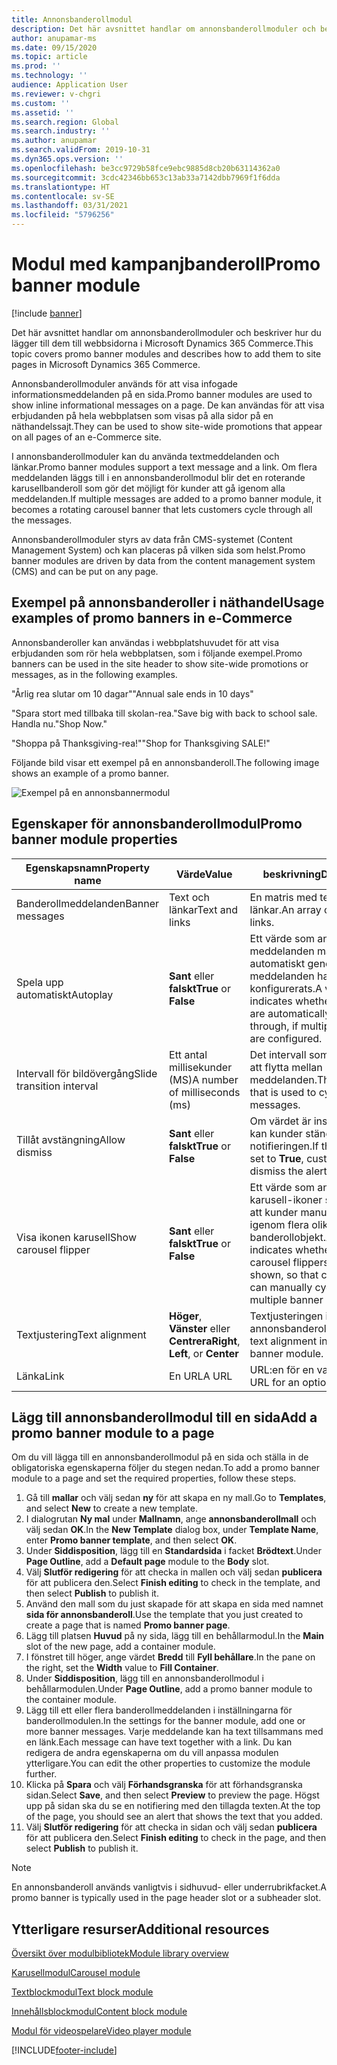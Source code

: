 ```yaml
---
title: Annonsbanderollmodul
description: Det här avsnittet handlar om annonsbanderollmoduler och beskriver hur du lägger till dem till webbsidorna i Microsoft Dynamics 365 Commerce.
author: anupamar-ms
ms.date: 09/15/2020
ms.topic: article
ms.prod: ''
ms.technology: ''
audience: Application User
ms.reviewer: v-chgri
ms.custom: ''
ms.assetid: ''
ms.search.region: Global
ms.search.industry: ''
ms.author: anupamar
ms.search.validFrom: 2019-10-31
ms.dyn365.ops.version: ''
ms.openlocfilehash: be3cc9729b58fce9ebc9885d8cb20b63114362a0
ms.sourcegitcommit: 3cdc42346bb653c13ab33a7142dbb7969f1f6dda
ms.translationtype: HT
ms.contentlocale: sv-SE
ms.lasthandoff: 03/31/2021
ms.locfileid: "5796256"
---
```

# <a name="promo-banner-module"></a><span data-ttu-id="93baf-103">Modul med kampanjbanderoll</span><span class="sxs-lookup"><span data-stu-id="93baf-103">Promo banner module</span></span>

[!include [banner](includes/banner.md)]

<span data-ttu-id="93baf-104">Det här avsnittet handlar om annonsbanderollmoduler och beskriver hur du lägger till dem till webbsidorna i Microsoft Dynamics 365 Commerce.</span><span class="sxs-lookup"><span data-stu-id="93baf-104">This topic covers promo banner modules and describes how to add them to site pages in Microsoft Dynamics 365 Commerce.</span></span>

<span data-ttu-id="93baf-105">Annonsbanderollmoduler används för att visa infogade informationsmeddelanden på en sida.</span><span class="sxs-lookup"><span data-stu-id="93baf-105">Promo banner modules are used to show inline informational messages on a page.</span></span> <span data-ttu-id="93baf-106">De kan användas för att visa erbjudanden på hela webbplatsen som visas på alla sidor på en näthandelssajt.</span><span class="sxs-lookup"><span data-stu-id="93baf-106">They can be used to show site-wide promotions that appear on all pages of an e-Commerce site.</span></span> 

<span data-ttu-id="93baf-107">I annonsbanderollmoduler kan du använda textmeddelanden och länkar.</span><span class="sxs-lookup"><span data-stu-id="93baf-107">Promo banner modules support a text message and a link.</span></span> <span data-ttu-id="93baf-108">Om flera meddelanden läggs till i en annonsbanderollmodul blir det en roterande karusellbanderoll som gör det möjligt för kunder att gå igenom alla meddelanden.</span><span class="sxs-lookup"><span data-stu-id="93baf-108">If multiple messages are added to a promo banner module, it becomes a rotating carousel banner that lets customers cycle through all the messages.</span></span> 

<span data-ttu-id="93baf-109">Annonsbanderollmoduler styrs av data från CMS-systemet (Content Management System) och kan placeras på vilken sida som helst.</span><span class="sxs-lookup"><span data-stu-id="93baf-109">Promo banner modules are driven by data from the content management system (CMS) and can be put on any page.</span></span>

## <a name="usage-examples-of-promo-banners-in-e-commerce"></a><span data-ttu-id="93baf-110">Exempel på annonsbanderoller i näthandel</span><span class="sxs-lookup"><span data-stu-id="93baf-110">Usage examples of promo banners in e-Commerce</span></span>

<span data-ttu-id="93baf-111">Annonsbanderoller kan användas i webbplatshuvudet för att visa erbjudanden som rör hela webbplatsen, som i följande exempel.</span><span class="sxs-lookup"><span data-stu-id="93baf-111">Promo banners can be used in the site header to show site-wide promotions or messages, as in the following examples.</span></span>

<span data-ttu-id="93baf-112">"Årlig rea slutar om 10 dagar"</span><span class="sxs-lookup"><span data-stu-id="93baf-112">"Annual sale ends in 10 days"</span></span>

<span data-ttu-id="93baf-113">"Spara stort med tillbaka till skolan-rea.</span><span class="sxs-lookup"><span data-stu-id="93baf-113">"Save big with back to school sale.</span></span> <span data-ttu-id="93baf-114">Handla nu."</span><span class="sxs-lookup"><span data-stu-id="93baf-114">Shop Now."</span></span>

<span data-ttu-id="93baf-115">"Shoppa på Thanksgiving-rea!"</span><span class="sxs-lookup"><span data-stu-id="93baf-115">"Shop for Thanksgiving SALE!"</span></span> 

<span data-ttu-id="93baf-116">Följande bild visar ett exempel på en annonsbanderoll.</span><span class="sxs-lookup"><span data-stu-id="93baf-116">The following image shows an example of a promo banner.</span></span>

![Exempel på en annonsbannermodul](./media/ecommerce-Promobanner.PNG)

## <a name="promo-banner-module-properties"></a><span data-ttu-id="93baf-118">Egenskaper för annonsbanderollmodul</span><span class="sxs-lookup"><span data-stu-id="93baf-118">Promo banner module properties</span></span>

| <span data-ttu-id="93baf-119">Egenskapsnamn</span><span class="sxs-lookup"><span data-stu-id="93baf-119">Property name</span></span>             | <span data-ttu-id="93baf-120">Värde</span><span class="sxs-lookup"><span data-stu-id="93baf-120">Value</span></span>                              | <span data-ttu-id="93baf-121">beskrivning</span><span class="sxs-lookup"><span data-stu-id="93baf-121">Description</span></span> |
|---------------------------|------------------------------------|-------------|
| <span data-ttu-id="93baf-122">Banderollmeddelanden</span><span class="sxs-lookup"><span data-stu-id="93baf-122">Banner messages</span></span>           | <span data-ttu-id="93baf-123">Text och länkar</span><span class="sxs-lookup"><span data-stu-id="93baf-123">Text and links</span></span>                     | <span data-ttu-id="93baf-124">En matris med text och länkar.</span><span class="sxs-lookup"><span data-stu-id="93baf-124">An array of text and links.</span></span> |
| <span data-ttu-id="93baf-125">Spela upp automatiskt</span><span class="sxs-lookup"><span data-stu-id="93baf-125">Autoplay</span></span>                  | <span data-ttu-id="93baf-126">**Sant** eller **falskt**</span><span class="sxs-lookup"><span data-stu-id="93baf-126">**True** or **False**</span></span>              | <span data-ttu-id="93baf-127">Ett värde som anger om meddelanden markeras automatiskt genom, om flera meddelanden har konfigurerats.</span><span class="sxs-lookup"><span data-stu-id="93baf-127">A value that indicates whether messages are automatically cycled through, if multiple messages are configured.</span></span> |
| <span data-ttu-id="93baf-128">Intervall för bildövergång</span><span class="sxs-lookup"><span data-stu-id="93baf-128">Slide transition interval</span></span> | <span data-ttu-id="93baf-129">Ett antal millisekunder (MS)</span><span class="sxs-lookup"><span data-stu-id="93baf-129">A number of milliseconds (ms)</span></span>      | <span data-ttu-id="93baf-130">Det intervall som används för att flytta mellan meddelanden.</span><span class="sxs-lookup"><span data-stu-id="93baf-130">The interval that is used to cycle through messages.</span></span> |
| <span data-ttu-id="93baf-131">Tillåt avstängning</span><span class="sxs-lookup"><span data-stu-id="93baf-131">Allow dismiss</span></span>             | <span data-ttu-id="93baf-132">**Sant** eller **falskt**</span><span class="sxs-lookup"><span data-stu-id="93baf-132">**True** or **False**</span></span>              | <span data-ttu-id="93baf-133">Om värdet är inställt på **Sant** kan kunder stänga notifieringen.</span><span class="sxs-lookup"><span data-stu-id="93baf-133">If the value is set to **True**, customers can dismiss the alert.</span></span> |
| <span data-ttu-id="93baf-134">Visa ikonen karusell</span><span class="sxs-lookup"><span data-stu-id="93baf-134">Show carousel flipper</span></span>     | <span data-ttu-id="93baf-135">**Sant** eller **falskt**</span><span class="sxs-lookup"><span data-stu-id="93baf-135">**True** or **False**</span></span>              | <span data-ttu-id="93baf-136">Ett värde som anger om karusell-ikoner ska visas, så att kunder manuellt kan gå igenom flera olika banderollobjekt.</span><span class="sxs-lookup"><span data-stu-id="93baf-136">A value that indicates whether the carousel flippers should be shown, so that customers can manually cycle through multiple banner items.</span></span> |
| <span data-ttu-id="93baf-137">Textjustering</span><span class="sxs-lookup"><span data-stu-id="93baf-137">Text alignment</span></span>            | <span data-ttu-id="93baf-138">**Höger**, **Vänster** eller **Centrera**</span><span class="sxs-lookup"><span data-stu-id="93baf-138">**Right**, **Left**, or **Center**</span></span> | <span data-ttu-id="93baf-139">Textjusteringen i annonsbanderollmodulen.</span><span class="sxs-lookup"><span data-stu-id="93baf-139">The text alignment in the promo banner module.</span></span> |
| <span data-ttu-id="93baf-140">Länka</span><span class="sxs-lookup"><span data-stu-id="93baf-140">Link</span></span>                      | <span data-ttu-id="93baf-141">En URL</span><span class="sxs-lookup"><span data-stu-id="93baf-141">A URL</span></span>                              | <span data-ttu-id="93baf-142">URL:en för en valfri länk.</span><span class="sxs-lookup"><span data-stu-id="93baf-142">The URL for an optional link.</span></span> |

## <a name="add-a-promo-banner-module-to-a-page"></a><span data-ttu-id="93baf-143">Lägg till annonsbanderollmodul till en sida</span><span class="sxs-lookup"><span data-stu-id="93baf-143">Add a promo banner module to a page</span></span> 

<span data-ttu-id="93baf-144">Om du vill lägga till en annonsbanderollmodul på en sida och ställa in de obligatoriska egenskaperna följer du stegen nedan.</span><span class="sxs-lookup"><span data-stu-id="93baf-144">To add a promo banner module to a page and set the required properties, follow these steps.</span></span>

1. <span data-ttu-id="93baf-145">Gå till **mallar** och välj sedan **ny** för att skapa en ny mall.</span><span class="sxs-lookup"><span data-stu-id="93baf-145">Go to **Templates**, and select **New** to create a new template.</span></span>
1. <span data-ttu-id="93baf-146">I dialogrutan **Ny mal** under **Mallnamn**, ange **annonsbanderollmall** och välj sedan **OK**.</span><span class="sxs-lookup"><span data-stu-id="93baf-146">In the **New Template** dialog box, under **Template Name**, enter **Promo banner template**, and then select **OK**.</span></span>
1. <span data-ttu-id="93baf-147">Under **Siddisposition**, lägg till en **Standardsida** i facket **Brödtext**.</span><span class="sxs-lookup"><span data-stu-id="93baf-147">Under **Page Outline**, add a **Default page** module to the **Body** slot.</span></span> 
1. <span data-ttu-id="93baf-148">Välj **Slutför redigering** för att checka in mallen och välj sedan **publicera** för att publicera den.</span><span class="sxs-lookup"><span data-stu-id="93baf-148">Select **Finish editing** to check in the template, and then select **Publish** to publish it.</span></span> 
1. <span data-ttu-id="93baf-149">Använd den mall som du just skapade för att skapa en sida med namnet **sida för annonsbanderoll**.</span><span class="sxs-lookup"><span data-stu-id="93baf-149">Use the template that you just created to create a page that is named **Promo banner page**.</span></span> 
1. <span data-ttu-id="93baf-150">Lägg till platsen **Huvud** på ny sida, lägg till en behållarmodul.</span><span class="sxs-lookup"><span data-stu-id="93baf-150">In the **Main** slot of the new page, add a container module.</span></span> 
1. <span data-ttu-id="93baf-151">I fönstret till höger, ange värdet **Bredd** till **Fyll behållare**.</span><span class="sxs-lookup"><span data-stu-id="93baf-151">In the pane on the right, set the **Width** value to **Fill Container**.</span></span>
1. <span data-ttu-id="93baf-152">Under **Siddisposition**, lägg till en annonsbanderollmodul i behållarmodulen.</span><span class="sxs-lookup"><span data-stu-id="93baf-152">Under **Page Outline**, add a promo banner module to the container module.</span></span>
1. <span data-ttu-id="93baf-153">Lägg till ett eller flera banderollmeddelanden i inställningarna för banderollmodulen.</span><span class="sxs-lookup"><span data-stu-id="93baf-153">In the settings for the banner module, add one or more banner messages.</span></span> <span data-ttu-id="93baf-154">Varje meddelande kan ha text tillsammans med en länk.</span><span class="sxs-lookup"><span data-stu-id="93baf-154">Each message can have text together with a link.</span></span> <span data-ttu-id="93baf-155">Du kan redigera de andra egenskaperna om du vill anpassa modulen ytterligare.</span><span class="sxs-lookup"><span data-stu-id="93baf-155">You can edit the other properties to customize the module further.</span></span>
1. <span data-ttu-id="93baf-156">Klicka på **Spara** och välj **Förhandsgranska** för att förhandsgranska sidan.</span><span class="sxs-lookup"><span data-stu-id="93baf-156">Select **Save**, and then select **Preview** to preview the page.</span></span> <span data-ttu-id="93baf-157">Högst upp på sidan ska du se en notifiering med den tillagda texten.</span><span class="sxs-lookup"><span data-stu-id="93baf-157">At the top of the page, you should see an alert that shows the text that you added.</span></span>
1. <span data-ttu-id="93baf-158">Välj **Slutför redigering** för att checka in sidan och välj sedan **publicera** för att publicera den.</span><span class="sxs-lookup"><span data-stu-id="93baf-158">Select **Finish editing** to check in the page, and then select **Publish** to publish it.</span></span>

> [!NOTE]
> <span data-ttu-id="93baf-159">En annonsbanderoll används vanligtvis i sidhuvud- eller underrubrikfacket.</span><span class="sxs-lookup"><span data-stu-id="93baf-159">A promo banner is typically used in the page header slot or a subheader slot.</span></span>


## <a name="additional-resources"></a><span data-ttu-id="93baf-160">Ytterligare resurser</span><span class="sxs-lookup"><span data-stu-id="93baf-160">Additional resources</span></span>

[<span data-ttu-id="93baf-161">Översikt över modulbibliotek</span><span class="sxs-lookup"><span data-stu-id="93baf-161">Module library overview</span></span>](starter-kit-overview.md)

[<span data-ttu-id="93baf-162">Karusellmodul</span><span class="sxs-lookup"><span data-stu-id="93baf-162">Carousel module</span></span>](add-carousel.md)

[<span data-ttu-id="93baf-163">Textblockmodul</span><span class="sxs-lookup"><span data-stu-id="93baf-163">Text block module</span></span>](add-content-rich-block.md)

[<span data-ttu-id="93baf-164">Innehållsblockmodul</span><span class="sxs-lookup"><span data-stu-id="93baf-164">Content block module</span></span>](add-hero-module.md)

[<span data-ttu-id="93baf-165">Modul för videospelare</span><span class="sxs-lookup"><span data-stu-id="93baf-165">Video player module</span></span>](add-video-player.md)


[!INCLUDE[footer-include](../includes/footer-banner.md)]